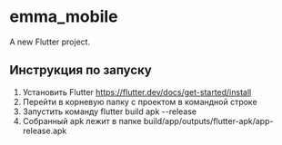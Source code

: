 # emma_mobile

A new Flutter project.

## Инструкция по запуску

1. Установить Flutter https://flutter.dev/docs/get-started/install
2. Перейти в корневую папку с проектом в командной строке
3. Запустить команду flutter build apk --release
4. Собранный apk лежит в папке build/app/outputs/flutter-apk/app-release.apk
